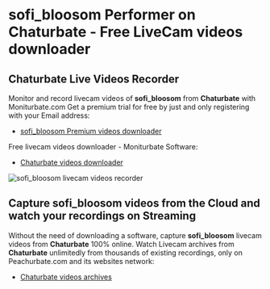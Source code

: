 # sofi_bloosom Performer on Chaturbate - Free LiveCam videos downloader

## Chaturbate Live Videos Recorder

Monitor and record livecam videos of **sofi_bloosom** from **Chaturbate** with Moniturbate.com
Get a premium trial for free by just and only registering with your Email address:
* [sofi_bloosom Premium videos downloader](https://moniturbate.com/request-demo-licence-key.html)

Free livecam videos downloader - Moniturbate Software:
* [Chaturbate videos downloader](https://moniturbate.com/moniturbate-download-software.html)

![sofi_bloosom livecam videos recorder](https://peachurnet.com/templates/moniturbate-software.png)


## Capture sofi_bloosom videos from the Cloud and watch your recordings on Streaming

Without the need of downloading a software, capture **sofi_bloosom** livecam videos from **Chaturbate** 100% online.
Watch Livecam archives from **Chaturbate** unlimitedly from thousands of existing recordings, only on Peachurbate.com and its websites network:
* [Chaturbate videos archives](https://peachurnet.com/)